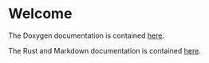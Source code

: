 # Welcome

The Doxygen documentation is contained [here](seabee_8bpf_8c.html).

The Rust and Markdown documentation is contained [here](../../index.html).
